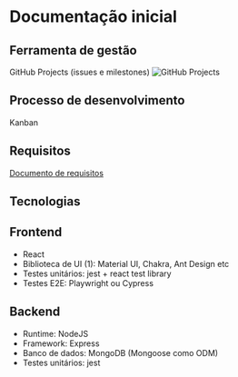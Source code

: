 # Documentação inicial

## Ferramenta de gestão
GitHub Projects (issues e milestones)
![GitHub Projects](https://user-images.githubusercontent.com/15656022/228065824-c3fe179f-7345-41d4-bb5b-040fd859ceb0.png)

## Processo de desenvolvimento
Kanban

## Requisitos
[Documento de requisitos](https://docs.google.com/spreadsheets/d/1_8DkqfZRIkV0UVfI4jnyzxO-GWy2yUjhO6l257PduEU/edit#gid=0)

## Tecnologias

## Frontend
- React
- Biblioteca de UI (1): Material UI, Chakra, Ant Design etc
- Testes unitários: jest + react test library
- Testes E2E: Playwright ou Cypress

## Backend
- Runtime: NodeJS
- Framework: Express
- Banco de dados: MongoDB (Mongoose como ODM)
- Testes unitários: jest
